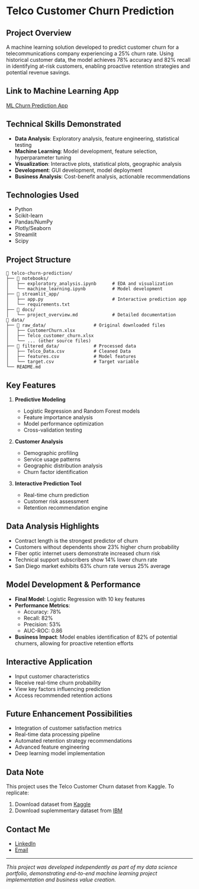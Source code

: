 # Telco Customer Churn Prediction

## Project Overview
A machine learning solution developed to predict customer churn for a telecommunications company experiencing a 25% churn rate. Using historical customer data, the model achieves 78% accuracy and 82% recall in identifying at-risk customers, enabling proactive retention strategies and potential revenue savings.

## Link to Machine Learning App
[ML Churn Prediction App](https://telco-churn-prediction-nkqgdudoi9jlhtwlikomfy.streamlit.app/)

## Technical Skills Demonstrated
- **Data Analysis**: Exploratory analysis, feature engineering, statistical testing
- **Machine Learning**: Model development, feature selection, hyperparameter tuning
- **Visualization**: Interactive plots, statistical plots, geographic analysis
- **Development**: GUI development, model deployment
- **Business Analysis**: Cost-benefit analysis, actionable recommendations

## Technologies Used
- Python
- Scikit-learn
- Pandas/NumPy
- Plotly/Seaborn
- Streamlit
- Scipy


## Project Structure
```
📁 telco-churn-prediction/
├── 📁 notebooks/
│   ├── exploratory_analysis.ipynb      # EDA and visualization
│   └── machine_learning.ipynb          # Model development
├── 📁 streamlit_app/
│   ├── app.py                          # Interactive prediction app
│   └── requirements.txt
├── 📁 docs/
│   └── project_overview.md             # Detailed documentation
📁 data/
├── 📁 raw_data/                  # Original downloaded files
│   ├── CustomerChurn.xlsx
│   ├── Telco_customer_churn.xlsx
│   └── ... (other source files)
├── 📁 filtered_data/             # Processed data
│   ├── Telco_Data.csv           # Cleaned Data
│   ├── features.csv             # Model features
│   └── target.csv               # Target variable
└── README.md                    
```

## Key Features
1. **Predictive Modeling**
   - Logistic Regression and Random Forest models
   - Feature importance analysis
   - Model performance optimization
   - Cross-validation testing

2. **Customer Analysis**
   - Demographic profiling
   - Service usage patterns
   - Geographic distribution analysis
   - Churn factor identification

3. **Interactive Prediction Tool**
   - Real-time churn prediction
   - Customer risk assessment
   - Retention recommendation engine

## Data Analysis Highlights
- Contract length is the strongest predictor of churn
- Customers without dependents show 23% higher churn probability
- Fiber optic internet users demonstrate increased churn risk
- Technical support subscribers show 14% lower churn rate
- San Diego market exhibits 63% churn rate versus 25% average

## Model Development & Performance
- **Final Model**: Logistic Regression with 10 key features
- **Performance Metrics**:
  - Accuracy: 78%
  - Recall: 82%
  - Precision: 53%
  - AUC-ROC: 0.86
- **Business Impact**: Model enables identification of 82% of potential churners, allowing for proactive retention efforts

## Interactive Application
- Input customer characteristics
- Receive real-time churn probability
- View key factors influencing prediction
- Access recommended retention actions

## Future Enhancement Possibilities
- Integration of customer satisfaction metrics
- Real-time data processing pipeline
- Automated retention strategy recommendations
- Advanced feature engineering
- Deep learning model implementation

## Data Note
This project uses the Telco Customer Churn dataset from Kaggle. To replicate:
1. Download dataset from [Kaggle](https://www.kaggle.com/datasets/blastchar/telco-customer-churn)
2. Download suplemmentary dataset from [IBM](https://community.ibm.com/community/user/businessanalytics/blogs/steven-macko/2019/07/11/telco-customer-churn-1113)

## Contact Me
- [LinkedIn](https://www.linkedin.com/in/pranav22j/)
- [Email](pj30447@uga.edu)

---
*This project was developed independently as part of my data science portfolio, demonstrating end-to-end machine learning project implementation and business value creation.*
